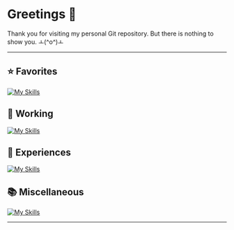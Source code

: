 # Greetings 👋

Thank you for visiting my personal Git repository. But there is nothing to show you. ㅗ(^o^)ㅗ

---

## ⭐ Favorites
[![My Skills](https://skillicons.dev/icons?i=py,cpp,pytorch,sklearn,unreal)](https://skillicons.dev)

## 💼 Working
[![My Skills](https://skillicons.dev/icons?i=css,eclipse,html,java,js,jquery,spring&perline=10)](https://skillicons.dev)

## 🌱 Experiences
[![My Skills](https://skillicons.dev/icons?i=anaconda,androidstudio,c,cs,debian,docker,figma,kali,latex,linux,lua,matlab,maven,mint,mongodb,mysql,npm,opencv,php,powershell,ps,pycharm,r,regex,ruby,sublime,selenium,tensorflow,threejs,ubuntu,unity,vim,vscode,&perline=10)](https://skillicons.dev)

## 📚 Miscellaneous
[![My Skills](https://skillicons.dev/icons?i=ae,blender,discord,github,obsidian,twitter&perline=10)](https://skillicons.dev)

---


